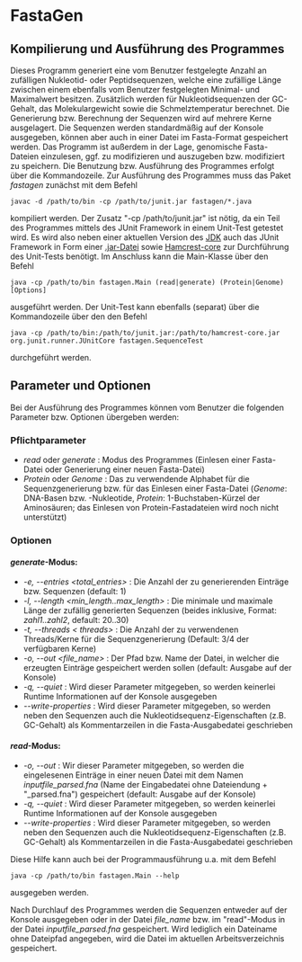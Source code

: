 # FastaGen

## Kompilierung und Ausführung des Programmes

Dieses Programm generiert eine vom Benutzer festgelegte Anzahl an zufälligen Nukleotid- oder Peptidsequenzen, welche eine zufällige Länge zwischen einem ebenfalls vom Benutzer festgelegten Minimal- und Maximalwert besitzen. Zusätzlich werden für Nukleotidsequenzen der GC-Gehalt, das Molekulargewicht sowie die Schmelztemperatur berechnet. Die Generierung bzw. Berechnung der Sequenzen wird auf mehrere Kerne ausgelagert. Die Sequenzen werden standardmäßig auf der Konsole ausgegeben, können aber auch in einer Datei im Fasta-Format gespeichert werden. Das Programm ist außerdem in der Lage, genomische Fasta-Dateien einzulesen, ggf. zu modifizieren und auszugeben bzw. modifiziert zu speichern. Die Benutzung bzw. Ausführung des Programmes erfolgt über die Kommandozeile. Zur Ausführung des Programmes muss das Paket *fastagen* zunächst mit dem Befehl
```
javac -d /path/to/bin -cp /path/to/junit.jar fastagen/*.java
```
kompiliert werden. Der Zusatz "-cp /path/to/junit.jar" ist nötig, da ein Teil des Programmes mittels des JUnit Framework in einem Unit-Test getestet wird. Es wird also neben einer aktuellen Version des [JDK](https://www.oracle.com/java/technologies/downloads/) auch das JUnit Framework in Form einer [.jar-Datei](https://search.maven.org/remotecontent?filepath=junit/junit/4.13.2/junit-4.13.2.jar) sowie [Hamcrest-core](https://search.maven.org/remotecontent?filepath=org/hamcrest/hamcrest-core/1.3/hamcrest-core-1.3.jar) zur Durchführung des Unit-Tests benötigt. Im Anschluss kann die Main-Klasse über den Befehl
```
java -cp /path/to/bin fastagen.Main (read|generate) (Protein|Genome) [Options]
```
ausgeführt werden. Der Unit-Test kann ebenfalls (separat) über die Kommandozeile über den den Befehl
```
java -cp /path/to/bin:/path/to/junit.jar:/path/to/hamcrest-core.jar org.junit.runner.JUnitCore fastagen.SequenceTest
```
durchgeführt werden.

## Parameter und Optionen

Bei der Ausführung des Programmes können vom Benutzer die folgenden Parameter bzw. Optionen übergeben werden:

### Pflichtparameter

* *read* oder *generate* : Modus des Programmes (Einlesen einer Fasta-Datei oder Generierung einer neuen Fasta-Datei)
* *Protein* oder *Genome* : Das zu verwendende Alphabet für die Sequenzgenerierung bzw. für das Einlesen einer Fasta-Datei (*Genome*: DNA-Basen bzw. -Nukleotide, *Protein*: 1-Buchstaben-Kürzel der Aminosäuren; das Einlesen von Protein-Fastadateien wird noch nicht unterstützt)

### Optionen

#### *generate*-Modus:

* *-e, --entries \<total_entries\>* : Die Anzahl der zu generierenden Einträge bzw. Sequenzen (default: 1)
* *-l, --length \<min_length..max_length\>* : Die minimale und maximale Länge der zufällig generierten Sequenzen (beides inklusive, Format: *zahl1..zahl2*, default: 20..30)
* *-t, --threads < threads>* : Die Anzahl der zu verwendenen Threads/Kerne für die Sequenzgenerierung (Default: 3/4 der verfügbaren Kerne)
* *-o, --out \<file_name\>* : Der Pfad bzw. Name der Datei, in welcher die erzeugten Einträge gespeichert werden sollen (default: Ausgabe auf der Konsole)
* *-q, --quiet* : Wird dieser Parameter mitgegeben, so werden keinerlei Runtime Informationen auf der Konsole ausgegeben
* *--write-properties* : Wird dieser Parameter mitgegeben, so werden neben den Sequenzen auch die Nukleotidsequenz-Eigenschaften (z.B. GC-Gehalt) als Kommentarzeilen in die Fasta-Ausgabedatei geschrieben

#### *read*-Modus:

* *-o, --out* : Wir dieser Parameter mitgegeben, so werden die eingelesenen Einträge in einer neuen Datei mit dem Namen *inputfile_parsed.fna* (Name der Eingabedatei ohne Dateiendung + "_parsed.fna") gespeichert (default: Ausgabe auf der Konsole)
* *-q, --quiet* : Wird dieser Parameter mitgegeben, so werden keinerlei Runtime Informationen auf der Konsole ausgegeben
* *--write-properties* : Wird dieser Parameter mitgegeben, so werden neben den Sequenzen auch die Nukleotidsequenz-Eigenschaften (z.B. GC-Gehalt) als Kommentarzeilen in die Fasta-Ausgabedatei geschrieben

Diese Hilfe kann auch bei der Programmausführung u.a. mit dem Befehl
```
java -cp /path/to/bin fastagen.Main --help
```
ausgegeben werden.

Nach Durchlauf des Programmes werden die Sequenzen entweder auf der Konsole ausgegeben oder in der Datei *file_name* bzw. im "read"-Modus in der Datei *inputfile_parsed.fna* gespeichert. Wird lediglich ein Dateiname ohne Dateipfad angegeben, wird die Datei im aktuellen Arbeitsverzeichnis gespeichert.





